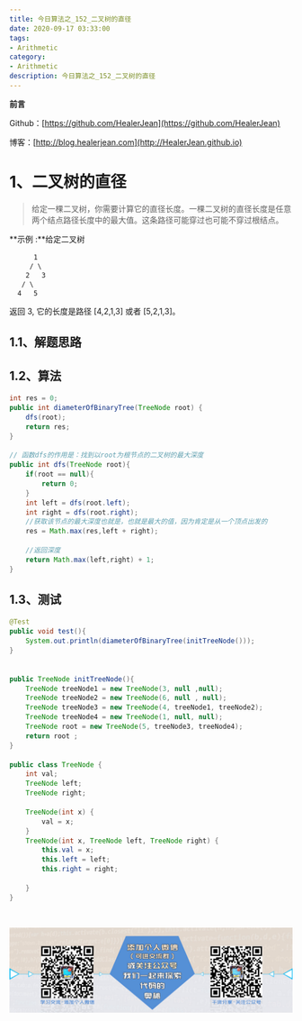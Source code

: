 ```yaml
---
title: 今日算法之_152_二叉树的直径
date: 2020-09-17 03:33:00
tags: 
- Arithmetic
category: 
- Arithmetic
description: 今日算法之_152_二叉树的直径
---
```


**前言**     

 Github：[https://github.com/HealerJean](https://github.com/HealerJean)         

 博客：[http://blog.healerjean.com](http://HealerJean.github.io)          



# 1、二叉树的直径
> 给定一棵二叉树，你需要计算它的直径长度。一棵二叉树的直径长度是任意两个结点路径长度中的最大值。这条路径可能穿过也可能不穿过根结点。
>
> 

**示例 :**给定二叉树

          1
         / \
        2   3
       / \     
      4   5    
返回 3, 它的长度是路径 [4,2,1,3] 或者 [5,2,1,3]。



## 1.1、解题思路 

>  



## 1.2、算法

```java
int res = 0;
public int diameterOfBinaryTree(TreeNode root) {
    dfs(root);
    return res;
}

// 函数dfs的作用是：找到以root为根节点的二叉树的最大深度
public int dfs(TreeNode root){
    if(root == null){
        return 0;
    }
    int left = dfs(root.left);
    int right = dfs(root.right);
    //获取该节点的最大深度也就是，也就是最大的值，因为肯定是从一个顶点出发的
    res = Math.max(res,left + right);

    //返回深度
    return Math.max(left,right) + 1;
}
```




## 1.3、测试 

```java
@Test
public void test(){
    System.out.println(diameterOfBinaryTree(initTreeNode()));
}


public TreeNode initTreeNode(){
    TreeNode treeNode1 = new TreeNode(3, null ,null);
    TreeNode treeNode2 = new TreeNode(6, null , null);
    TreeNode treeNode3 = new TreeNode(4, treeNode1, treeNode2);
    TreeNode treeNode4 = new TreeNode(1, null, null);
    TreeNode root = new TreeNode(5, treeNode3, treeNode4);
    return root ;
}

public class TreeNode {
    int val;
    TreeNode left;
    TreeNode right;

    TreeNode(int x) {
        val = x;
    }
    TreeNode(int x, TreeNode left, TreeNode right) {
        this.val = x;
        this.left = left;
        this.right = right;

    }
}
```



​          

![ContactAuthor](https://raw.githubusercontent.com/HealerJean/HealerJean.github.io/master/assets/img/artical_bottom.jpg)



<link rel="stylesheet" href="https://unpkg.com/gitalk/dist/gitalk.css">

<script src="https://unpkg.com/gitalk@latest/dist/gitalk.min.js"></script> 
<div id="gitalk-container"></div>    
 <script type="text/javascript">
    var gitalk = new Gitalk({
		clientID: `1d164cd85549874d0e3a`,
		clientSecret: `527c3d223d1e6608953e835b547061037d140355`,
		repo: `HealerJean.github.io`,
		owner: 'HealerJean',
		admin: ['HealerJean'],
		id: 'x7lM9sfeb6igK5Qo',
    });
    gitalk.render('gitalk-container');
</script> 



